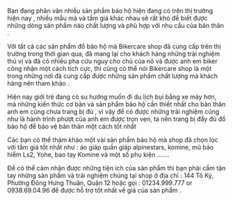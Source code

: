Bạn đang phân vân nhiều sản phẩm bảo hộ hiện đang có trên thị trường hiện nay , nhiều mẫu mã và tầm giá khác nhau sẽ rất khó để biết được những dòng sản phẩm nào chất lượng và phù hợp với nhu cầu của bản thân .

Với tất cả các sản phẩm đồ bảo hộ mà Bikercare shop đã cung cấp trên thị trường trong thời gian qua, đã mang lại cho khách hàng những trải nghiệm thú vị và đã có nhiều pha cứu nguy cho chủ của nó và được anh em biker công nhận một cách tích cực, thì cũng có thể nói Bikercare shop là một trong những nơi đã cung cấp được những sản phẩm chất lượng mà khách hàng nên tham khảo .

Hiện nay giới trẻ đang có su hướng muốn đi du lịch bụi bằng xe máy hơn, mà những kiến thức cơ bản và sản phẩm bảo hộ cần thiết nhất cho bản thân anh em cũng chưa trang bị đủ , vì vậy để có được những trải nghiệm cũng như là hành trình phượt của anh em được trọn vẹn, ta nên trang bị đầy đủ đồ bảo hộ để bảo vệ bản thân một cách tốt nhất

Các bạn có thể thảm khảo một vài sản phẩm bảo hộ mà shop đã chọn lọc với tầm giá tốt nhất như  : áo giáp quần giáp alpinestars, komine, mũ bảo hiểm Ls2, Yohe, bao tay Komine và một số phụ kiện …….


Để có thể cảm nhận được những tiện ích của sản phẩm thì bạn phải cầm tận tay những sản phẩm và trải nghiệm chúng tại shop ở địa chỉ : 144 Tô Ký, Phường Đông Hưng Thuận, Quận 12 hoặc gọi : 01234.999.777 or 0938.69.04.96 để được hỗ trợ tốt nhất về giá của sản phẩm .
